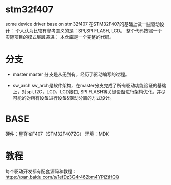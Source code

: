 # stm32f407
some device driver base on stm32f407
在STM32F407的基础上做一些驱动设计：
个人认为比较有参考意义的是：SPI,SPI FLASH, LCD。
整个代码按照一个实际项目的模式层层递进：
本仓库是一个完整的代码。

# 分支
- master
master 分支是从无到有，经历了驱动编写的过程。

- sw_arch
sw_arch是软件架构，在master分支完成了所有驱动功能验证的基础上，对spi, I2C，LCD，LCD接口,
SPI FLASH等关键设备进行架构优化。并尽可能的对所有设备进行设备&驱动分离的方式设计。

# BASE
硬件：屋脊雀F407（STM32F407ZG）
环境：MDK

# 教程
每个驱动开发都有配套源码和教程：
https://pan.baidu.com/s/1efDz3G4r462bm4YPjZtHQQ
